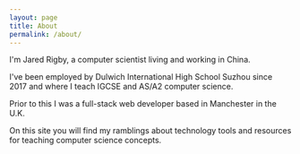 ```yaml
---
layout: page
title: About
permalink: /about/
---
```


I'm Jared Rigby, a computer scientist living and working in China. 

I've been employed by Dulwich International High School Suzhou since 2017 and where I teach IGCSE and AS/A2 computer science.

Prior to this I was a full-stack web developer based in Manchester in the U.K.

On this site you will find my ramblings about technology tools and resources for teaching computer science concepts.